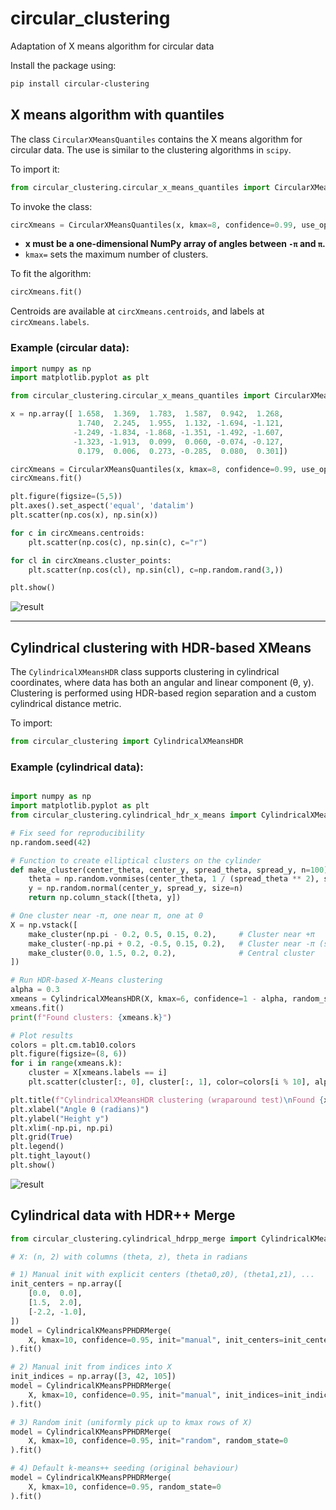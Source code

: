# circular_clustering
Adaptation of X means algorithm for circular data

Install the package using:

```bash
pip install circular-clustering
```

## X means algorithm with quantiles

The class `CircularXMeansQuantiles` contains the X means algorithm for circular data. The use is similar to 
the clustering algorithms in `scipy`.

To import it:

```python
from circular_clustering.circular_x_means_quantiles import CircularXMeansQuantiles
```

To invoke the class:

```python
circXmeans = CircularXMeansQuantiles(x, kmax=8, confidence=0.99, use_optimal_k_means=True)
```

- **x must be a one-dimensional NumPy array of angles between `-π` and `π`.**
- `kmax=` sets the maximum number of clusters.

To fit the algorithm:

```python
circXmeans.fit()
```

Centroids are available at `circXmeans.centroids`, and labels at `circXmeans.labels`.

### Example (circular data):

```python
import numpy as np
import matplotlib.pyplot as plt

from circular_clustering.circular_x_means_quantiles import CircularXMeansQuantiles

x = np.array([ 1.658,  1.369,  1.783,  1.587,  0.942,  1.268,
               1.740,  2.245,  1.955,  1.132, -1.694, -1.121,
              -1.249, -1.834, -1.868, -1.351, -1.492, -1.607,
              -1.323, -1.913,  0.099,  0.060, -0.074, -0.127,
               0.179,  0.006,  0.273, -0.285,  0.080,  0.301])

circXmeans = CircularXMeansQuantiles(x, kmax=8, confidence=0.99, use_optimal_k_means=True)
circXmeans.fit()

plt.figure(figsize=(5,5))
plt.axes().set_aspect('equal', 'datalim')
plt.scatter(np.cos(x), np.sin(x))

for c in circXmeans.centroids:
    plt.scatter(np.cos(c), np.sin(c), c="r")

for cl in circXmeans.cluster_points:
    plt.scatter(np.cos(cl), np.sin(cl), c=np.random.rand(3,))

plt.show()
```
![result](./doc/clusters_example.png)


---

## Cylindrical clustering with HDR-based XMeans

The `CylindricalXMeansHDR` class supports clustering in cylindrical coordinates, where data has both an angular and linear component (θ, y). Clustering is performed using HDR-based region separation and a custom cylindrical distance metric.

To import:

```python
from circular_clustering import CylindricalXMeansHDR
```

### Example (cylindrical data):

```python

import numpy as np
import matplotlib.pyplot as plt
from circular_clustering.cylindrical_hdr_x_means import CylindricalXMeansHDR

# Fix seed for reproducibility
np.random.seed(42)

# Function to create elliptical clusters on the cylinder
def make_cluster(center_theta, center_y, spread_theta, spread_y, n=100):
    theta = np.random.vonmises(center_theta, 1 / (spread_theta ** 2), size=n)
    y = np.random.normal(center_y, spread_y, size=n)
    return np.column_stack([theta, y])

# One cluster near -π, one near π, one at 0
X = np.vstack([
    make_cluster(np.pi - 0.2, 0.5, 0.15, 0.2),     # Cluster near +π
    make_cluster(-np.pi + 0.2, -0.5, 0.15, 0.2),   # Cluster near -π (should wrap!)
    make_cluster(0.0, 1.5, 0.2, 0.2),              # Central cluster
])

# Run HDR-based X-Means clustering
alpha = 0.3
xmeans = CylindricalXMeansHDR(X, kmax=6, confidence=1 - alpha, random_state=0)
xmeans.fit()
print(f"Found clusters: {xmeans.k}")

# Plot results
colors = plt.cm.tab10.colors
plt.figure(figsize=(8, 6))
for i in range(xmeans.k):
    cluster = X[xmeans.labels == i]
    plt.scatter(cluster[:, 0], cluster[:, 1], color=colors[i % 10], alpha=0.6, s=20, label=f"Cluster {i}")

plt.title(f"CylindricalXMeansHDR clustering (wraparound test)\nFound {xmeans.k} clusters")
plt.xlabel("Angle θ (radians)")
plt.ylabel("Height y")
plt.xlim(-np.pi, np.pi)
plt.grid(True)
plt.legend()
plt.tight_layout()
plt.show()
```


![result](./doc/clusters_example2.png)


## Cylindrical data with HDR++ Merge

```python
from circular_clustering.cylindrical_hdrpp_merge import CylindricalKMeansPPHDRMerge

# X: (n, 2) with columns (theta, z), theta in radians

# 1) Manual init with explicit centers (theta0,z0), (theta1,z1), ...
init_centers = np.array([
    [0.0,  0.0],
    [1.5,  2.0],
    [-2.2, -1.0],
])
model = CylindricalKMeansPPHDRMerge(
    X, kmax=10, confidence=0.95, init="manual", init_centers=init_centers
).fit()

# 2) Manual init from indices into X
init_indices = np.array([3, 42, 105])
model = CylindricalKMeansPPHDRMerge(
    X, kmax=10, confidence=0.95, init="manual", init_indices=init_indices
).fit()

# 3) Random init (uniformly pick up to kmax rows of X)
model = CylindricalKMeansPPHDRMerge(
    X, kmax=10, confidence=0.95, init="random", random_state=0
).fit()

# 4) Default k-means++ seeding (original behaviour)
model = CylindricalKMeansPPHDRMerge(
    X, kmax=10, confidence=0.95, random_state=0
).fit()


```


